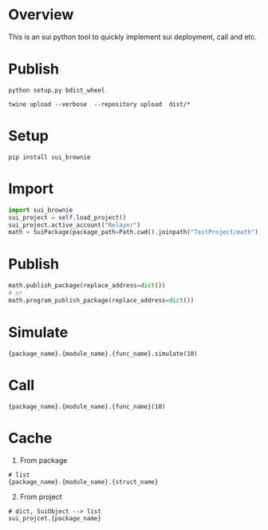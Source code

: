 # Overview

This is an sui python tool to quickly implement sui deployment, call and etc.



# Publish

~~~shell
python setup.py bdist_wheel

twine upload --verbose  --repository upload  dist/*
~~~



# Setup

~~~shell
pip install sui_brownie
~~~



# Import

~~~python
import sui_brownie
sui_project = self.load_project()
sui_project.active_account("Relayer")
math = SuiPackage(package_path=Path.cwd().joinpath("TestProject/math"))
~~~



# Publish

~~~python
math.publish_package(replace_address=dict())
# or 
math.program_publish_package(replace_address=dict())
~~~



# Simulate

~~~
{package_name}.{module_name}.{func_name}.simulate(10)
~~~



# Call

~~~
{package_name}.{module_name}.{func_name}(10)
~~~



# Cache

1. From package

~~~
# list
{package_name}.{module_name}.{struct_name}
~~~

2. From project

~~~
# dict, SuiObject --> list
sui_projcet.{package_name}
~~~

